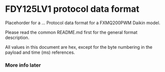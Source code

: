 # FDY125LV1 protocol data format

Placehorder for a ...  Protocol data format for a FXMQ200PWM Daikin model.

Please read the common README.md first for the general format description.

All values in this document are hex, except for the byte numbering in the payload and time (ms) references.

### More info later
